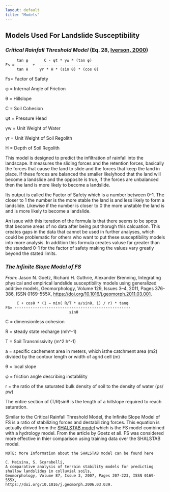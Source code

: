```yaml
---
layout: default
title: "Models"
---
```


## Models Used For Landslide Susceptibility

### *Critical Rainfall Threshold Model* (Eq. 28, [Iverson, 2000](https://agupubs.onlinelibrary.wiley.com/doi/abs/10.1029/2000WR900090))
```
     tan φ       C - ψt * γw * (tan φ)
Fs = -----  +  --------------------------
     tan θ     γr * H * (sin θ) * (cos θ)
```

Fs= Factor of Safety

φ = Internal Angle of Friction

θ = Hillslope

C = Soil Cohesion

ψt = Pressure Head

γw = Unit Weight of Water

γr = Unit Weight of Soil Regolith

H = Depth of Soil Regolith


This model is designed to predict the infiltration of rainfall into the landscape. It measures the sliding forces and the retention forces, basically the forces that cause the land to slide and the forces that keep the land in place. If these forces are balanced the smaller likelyhood that the land will become a landslide and the opposite is true, if the forces are unbalanced then the land is more likely to become a landslide.

Its output is called the Factor of Safety which is a number between 0-1. The closer to 1 the number is the more stable the land is and less likely to form a landslide. Likewise if the number is closer to 0 the more unstable the land is and is more likely to become a landslide.

An issue with this iteration of the formula is that there seems to be spots that become areas of no data after being put thorugh this calcuation. This creates gaps in the data that cannot be used in further analyses, which could be problematic for others who want to put these susceptibility models into more analysis. In addition this formula creates valuse far greater than the standard 0-1 for the factor of safety making the values vary greatly beyond the stated limits.

### [*The Infinite Slope Model of FS*](https://www.sciencedirect.com/science/article/pii/S0169555X11001218)

_From:_
Jason N. Goetz, Richard H. Guthrie, Alexander Brenning,
Integrating physical and empirical landslide susceptibility models using generalized additive models,
Geomorphology,
Volume 129, Issues 3–4,
2011,
Pages 376-386,
ISSN 0169-555X,
https://doi.org/10.1016/j.geomorph.2011.03.001.

```
     C + cosθ * (1 − min( R/T * a/sinθ, 1) / r) * tanφ
FS= ---------------------------------------------------
                            sinθ
```
C = dimensionless cohesion

R = steady state recharge (mh^-1)

T = Soil Transmissivity (m^2 h^-1)

a = specific cachement area in meters, which isthe catchment area (m2) divided by the contour length or width of agrid cell (m)

θ = local slope

φ = friction angle describing instablility

r = the ratio of the saturated bulk density of soil to the density of water (ρs/ρw)

The entire section of (T/R)sinθ is the length of a hillslope required to reach saturation.

Similar to the Critical Rainfall Threshold Model, the Infinite Slope Model of FS is a ratio of stabilizing forces and destabilizing forces. This equation is actually dirived from the [SHALSTAB model](https://www.sciencedirect.com/science/article/pii/S0169555X06003515) which is the FS model combined with a hydrology model. From the article by Goetz et all. FS was considered more effective in thier comparison using training data over the SHALSTAB model.
```
NOTE: More Information about the SHALSTAB model can be found here

C. Meisina, S. Scarabelli, 
A comparative analysis of terrain stability models for predicting shallow landslides in colluvial soils, 
Geomorphology, Volume 87, Issue 3, 2007, Pages 207-223, ISSN 0169-555X, 
https://doi.org/10.1016/j.geomorph.2006.03.039. 
```
